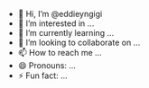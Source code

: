 - 👋 Hi, I’m @eddieyngigi
- 👀 I’m interested in ...
- 🌱 I’m currently learning ...
- 💞️ I’m looking to collaborate on ...
- 📫 How to reach me ...
- 😄 Pronouns: ...
- ⚡ Fun fact: ...

<!---
eddieyngigi/eddieyngigi is a ✨ special ✨ repository because its `README.md` (this file) appears on your GitHub profile.
You can click the Preview link to take a look at your changes.
--->
